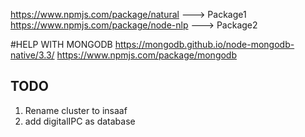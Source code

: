 https://www.npmjs.com/package/natural 	---> Package1
https://www.npmjs.com/package/node-nlp 	---> Package2

#HELP WITH MONGODB
https://mongodb.github.io/node-mongodb-native/3.3/
https://www.npmjs.com/package/mongodb

## TODO
1. Rename cluster to insaaf
2. add digitalIPC as database